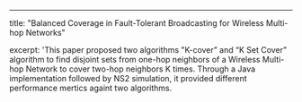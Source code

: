 ---
title: "Balanced Coverage in Fault-Tolerant Broadcasting for Wireless Multi-hop Networks"

excerpt: 'This paper proposed two algorithms "K-cover” and “K Set Cover” algorithm to find disjoint sets from one-hop neighbors of a Wireless Multi-hop Network to cover two-hop neighbors K times. Through a Java implementation followed by NS2
simulation, it provided different performance mertics againt two algorithms. 
